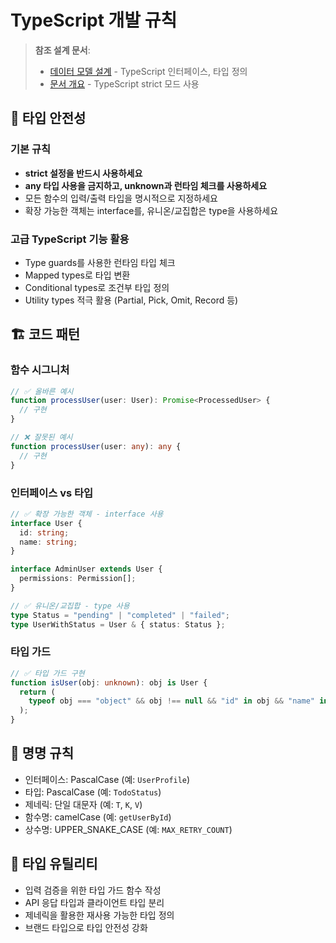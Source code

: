 # TypeScript 개발 규칙

> **참조 설계 문서**:
>
> - [데이터 모델 설계](../docs/design/03-data-models.md) - TypeScript 인터페이스, 타입 정의
> - [문서 개요](../docs/design/01-overview.md) - TypeScript strict 모드 사용

## 🎯 타입 안전성

### 기본 규칙

- **strict 설정을 반드시 사용하세요**
- **any 타입 사용을 금지하고, unknown과 런타임 체크를 사용하세요**
- 모든 함수의 입력/출력 타입을 명시적으로 지정하세요
- 확장 가능한 객체는 interface를, 유니온/교집합은 type을 사용하세요

### 고급 TypeScript 기능 활용

- Type guards를 사용한 런타임 타입 체크
- Mapped types로 타입 변환
- Conditional types로 조건부 타입 정의
- Utility types 적극 활용 (Partial, Pick, Omit, Record 등)

## 🏗️ 코드 패턴

### 함수 시그니처

```typescript
// ✅ 올바른 예시
function processUser(user: User): Promise<ProcessedUser> {
  // 구현
}

// ❌ 잘못된 예시
function processUser(user: any): any {
  // 구현
}
```

### 인터페이스 vs 타입

```typescript
// ✅ 확장 가능한 객체 - interface 사용
interface User {
  id: string;
  name: string;
}

interface AdminUser extends User {
  permissions: Permission[];
}

// ✅ 유니온/교집합 - type 사용
type Status = "pending" | "completed" | "failed";
type UserWithStatus = User & { status: Status };
```

### 타입 가드

```typescript
// ✅ 타입 가드 구현
function isUser(obj: unknown): obj is User {
  return (
    typeof obj === "object" && obj !== null && "id" in obj && "name" in obj
  );
}
```

## 📝 명명 규칙

- 인터페이스: PascalCase (예: `UserProfile`)
- 타입: PascalCase (예: `TodoStatus`)
- 제네릭: 단일 대문자 (예: `T`, `K`, `V`)
- 함수명: camelCase (예: `getUserById`)
- 상수명: UPPER_SNAKE_CASE (예: `MAX_RETRY_COUNT`)

## 🔧 타입 유틸리티

- 입력 검증을 위한 타입 가드 함수 작성
- API 응답 타입과 클라이언트 타입 분리
- 제네릭을 활용한 재사용 가능한 타입 정의
- 브랜드 타입으로 타입 안전성 강화
